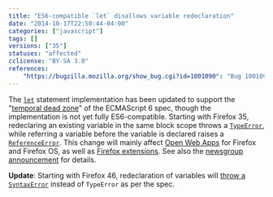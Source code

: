 ```yaml
---
title: "ES6-compatible `let` disallows variable redeclaration"
date: "2014-10-17T22:50:44-04:00"
categories: ["javascript"]
tags: []
versions: ["35"]
statuses: "affected"
cclicense: "BY-SA 3.0"
references:
    "https://bugzilla.mozilla.org/show_bug.cgi?id=1001090": "Bug 1001090 – Implement ES6 \"temporal dead zone\" for let"
---
```

The [`let`](https://developer.mozilla.org/en-US/docs/Web/JavaScript/Reference/Statements/let) statement implementation has been updated to support the "[temporal dead zone](https://developer.mozilla.org/en-US/docs/Web/JavaScript/Reference/Statements/let#Temporal_dead_zone_and_errors_with_let)" of the ECMAScript 6 spec, though the implementation is not yet fully ES6-compatible. Starting with Firefox 35, redeclaring an existing variable in the same block scope throws a [`TypeError`](https://developer.mozilla.org/en-US/docs/Web/JavaScript/Reference/Global_Objects/TypeError), while referring a variable before the variable is declared raises a [`ReferenceError`](https://developer.mozilla.org/en-US/docs/JavaScript/Reference/Global_Objects/ReferenceError). This change will mainly affect [Open Web Apps](https://developer.mozilla.org/en-US/Apps) for Firefox and Firefox OS, as well as [Firefox extensions](https://developer.mozilla.org/en-US/Add-ons). See also the [newsgroup announcement](https://groups.google.com/forum/#!topic/mozilla.dev.platform/tezdW299Zds) for details.

**Update**: Starting with Firefox 46, redeclaration of variables will [throw a `SyntaxError`](https://bugzilla.mozilla.org/show_bug.cgi?id=1198833) instead of `TypeError` as per the spec.
